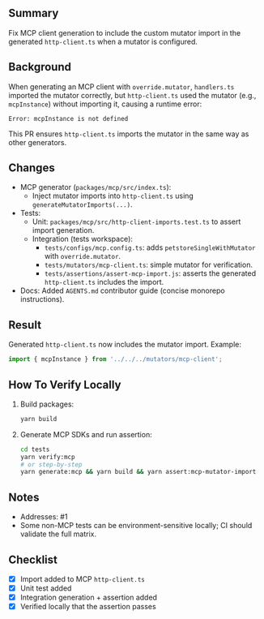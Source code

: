 ## Summary

Fix MCP client generation to include the custom mutator import in the generated `http-client.ts` when a mutator is configured.

## Background

When generating an MCP client with `override.mutator`, `handlers.ts` imported the mutator correctly, but `http-client.ts` used the mutator (e.g., `mcpInstance`) without importing it, causing a runtime error:

```
Error: mcpInstance is not defined
```

This PR ensures `http-client.ts` imports the mutator in the same way as other generators.

## Changes

- MCP generator (`packages/mcp/src/index.ts`):
  - Inject mutator imports into `http-client.ts` using `generateMutatorImports(...)`.
- Tests:
  - Unit: `packages/mcp/src/http-client-imports.test.ts` to assert import generation.
  - Integration (tests workspace):
    - `tests/configs/mcp.config.ts`: adds `petstoreSingleWithMutator` with `override.mutator`.
    - `tests/mutators/mcp-client.ts`: simple mutator for verification.
    - `tests/assertions/assert-mcp-import.js`: asserts the generated `http-client.ts` includes the import.
- Docs: Added `AGENTS.md` contributor guide (concise monorepo instructions).

## Result

Generated `http-client.ts` now includes the mutator import. Example:

```ts
import { mcpInstance } from '../../../mutators/mcp-client';
```

## How To Verify Locally

1. Build packages:
   ```bash
   yarn build
   ```
2. Generate MCP SDKs and run assertion:
   ```bash
   cd tests
   yarn verify:mcp
   # or step-by-step
   yarn generate:mcp && yarn build && yarn assert:mcp-mutator-import
   ```

## Notes

- Addresses: #1
- Some non-MCP tests can be environment-sensitive locally; CI should validate the full matrix.

## Checklist

- [x] Import added to MCP `http-client.ts`
- [x] Unit test added
- [x] Integration generation + assertion added
- [x] Verified locally that the assertion passes
